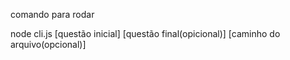 comando para rodar

node cli.js [questão inicial] [questão final(opicional)] [caminho do arquivo(opcional)]